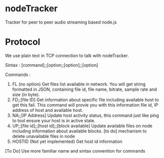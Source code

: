 nodeTracker
===========

Tracker for peer to peer audio streaming based node.js

Protocol
========

We use plain text in TCP connection to talk with nodeTracker.

Sintax :
[command];;[option;;[option];;[option]

Commands :
1. FL (no option)
  Get files list available in network. You will get string formatted in JSON, containing file id, file name, bitrate, sample rate and size (in byte).
2. FD;;[file ID]
  Get information about specific file including available host to get this fail. This command will provie you with this information file id, IP address of host and available host.
3. NA;;[IP Address]
  Update host activity status, this command just like ping to tool ensure your host is in active state.
4. UP;;[file id];;[host id];;[block available]
  Update available files on node including information about available blocks.
  [to do] mechanism to delete unavailable files in node
5. HOSTID (Not yet implemented)
  Get host id information
  
  [To Do]
  Use more familiar name and sintax convention for commands
